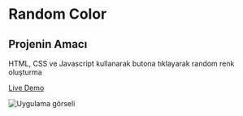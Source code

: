 # Random Color
## Projenin Amacı

HTML, CSS ve Javascript kullanarak butona tıklayarak random renk oluşturma

[Live Demo](https://mustafadurmaz.github.io/projects/javascript/random_color/)

![Uygulama görseli](https://mustafadurmaz.github.io/projects/javascript/random_color/screen.png)
